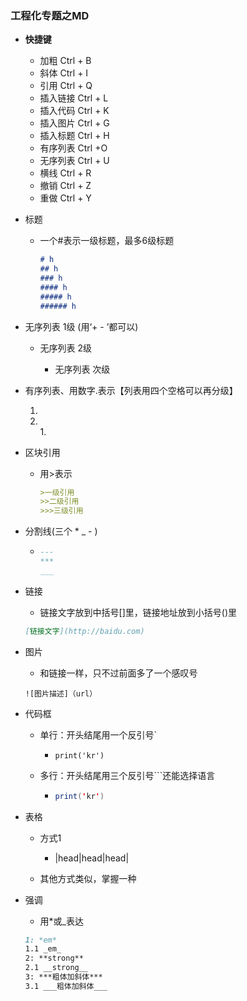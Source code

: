 ### 工程化专题之MD

* **快捷键**
  * 加粗 Ctrl + B
  * 斜体 Ctrl + I
  * 引用 Ctrl + Q
  * 插入链接 Ctrl + L
  * 插入代码 Ctrl + K
  * 插入图片 Ctrl + G
  * 插入标题 Ctrl + H
  * 有序列表 Ctrl +O
  * 无序列表 Ctrl + U
  * 横线 Ctrl + R
  * 撤销 Ctrl + Z
  * 重做 Ctrl + Y

* 标题

  * 一个#表示一级标题，最多6级标题

    ```markdown
    # h
    ## h
    ### h
    #### h
    ##### h
    ###### h
    ```


* 无序列表 1级 (用‘+ - ’都可以)

  * 无序列表 2级

    * 无序列表 次级

* 有序列表、用数字.表示【列表用四个空格可以再分级】

  1.   
  2. ​      
     1.   

* 区块引用

  * 用>表示

    ```markdown
    >一级引用
    >>二级引用
    >>>三级引用
    ```


* 分割线(三个 *  _  - )

  * ```markdown
    ---
    ***
    ___
    ```

* 链接

  * 链接文字放到中括号[]里，链接地址放到小括号()里

  ```markdown
  [链接文字](http://baidu.com)
  ```

* 图片

  * 和链接一样，只不过前面多了一个感叹号

  ```
  ![图片描述]（url）
  ```

* 代码框

  * 单行：开头结尾用一个反引号`

    * `print('kr')`

  * 多行：开头结尾用三个反引号```还能选择语言

    * ```java
      print('kr')
      ```

* 表格

  * 方式1
    * |head|head|head|

  * 其他方式类似，掌握一种

* 强调

  * 用*或_表达

  ```markdown
  1: *em*
  1.1 _em_
  2: **strong**
  2.1 __strong__
  3: ***粗体加斜体***
  3.1 ___粗体加斜体___
  ```






